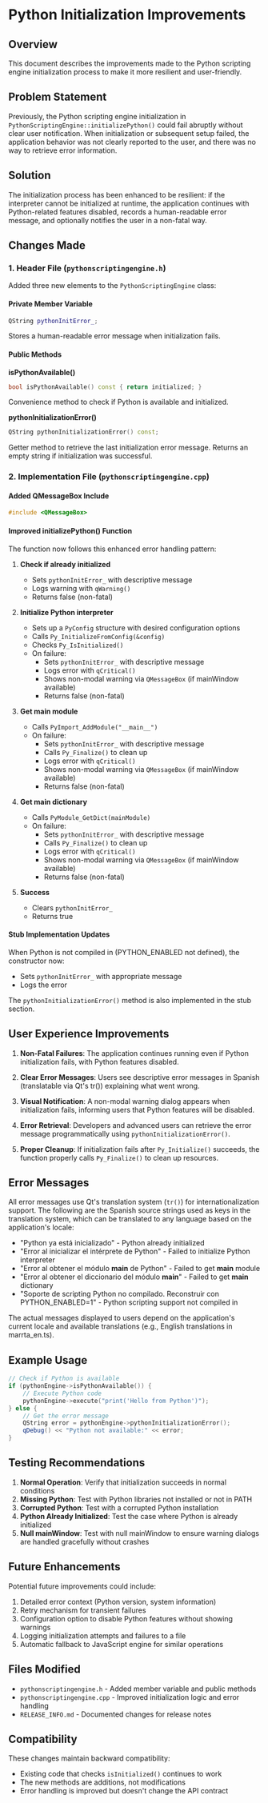 # Python Initialization Improvements

## Overview

This document describes the improvements made to the Python scripting engine initialization process to make it more resilient and user-friendly.

## Problem Statement

Previously, the Python scripting engine initialization in `PythonScriptingEngine::initializePython()` could fail abruptly without clear user notification. When initialization or subsequent setup failed, the application behavior was not clearly reported to the user, and there was no way to retrieve error information.

## Solution

The initialization process has been enhanced to be resilient: if the interpreter cannot be initialized at runtime, the application continues with Python-related features disabled, records a human-readable error message, and optionally notifies the user in a non-fatal way.

## Changes Made

### 1. Header File (`pythonscriptingengine.h`)

Added three new elements to the `PythonScriptingEngine` class:

#### Private Member Variable
```cpp
QString pythonInitError_;
```
Stores a human-readable error message when initialization fails.

#### Public Methods

**isPythonAvailable()**
```cpp
bool isPythonAvailable() const { return initialized; }
```
Convenience method to check if Python is available and initialized.

**pythonInitializationError()**
```cpp
QString pythonInitializationError() const;
```
Getter method to retrieve the last initialization error message. Returns an empty string if initialization was successful.

### 2. Implementation File (`pythonscriptingengine.cpp`)

#### Added QMessageBox Include
```cpp
#include <QMessageBox>
```

#### Improved initializePython() Function

The function now follows this enhanced error handling pattern:

1. **Check if already initialized**
   - Sets `pythonInitError_` with descriptive message
   - Logs warning with `qWarning()`
   - Returns false (non-fatal)

2. **Initialize Python interpreter**
   - Sets up a `PyConfig` structure with desired configuration options
   - Calls `Py_InitializeFromConfig(&config)`
   - Checks `Py_IsInitialized()`
   - On failure:
     - Sets `pythonInitError_` with descriptive message
     - Logs error with `qCritical()`
     - Shows non-modal warning via `QMessageBox` (if mainWindow available)
     - Returns false (non-fatal)

3. **Get main module**
   - Calls `PyImport_AddModule("__main__")`
   - On failure:
     - Sets `pythonInitError_` with descriptive message
     - Calls `Py_Finalize()` to clean up
     - Logs error with `qCritical()`
     - Shows non-modal warning via `QMessageBox` (if mainWindow available)
     - Returns false (non-fatal)

4. **Get main dictionary**
   - Calls `PyModule_GetDict(mainModule)`
   - On failure:
     - Sets `pythonInitError_` with descriptive message
     - Calls `Py_Finalize()` to clean up
     - Logs error with `qCritical()`
     - Shows non-modal warning via `QMessageBox` (if mainWindow available)
     - Returns false (non-fatal)

5. **Success**
   - Clears `pythonInitError_`
   - Returns true

#### Stub Implementation Updates

When Python is not compiled in (PYTHON_ENABLED not defined), the constructor now:
- Sets `pythonInitError_` with appropriate message
- Logs the error

The `pythonInitializationError()` method is also implemented in the stub section.

## User Experience Improvements

1. **Non-Fatal Failures**: The application continues running even if Python initialization fails, with Python features disabled.

2. **Clear Error Messages**: Users see descriptive error messages in Spanish (translatable via Qt's tr()) explaining what went wrong.

3. **Visual Notification**: A non-modal warning dialog appears when initialization fails, informing users that Python features will be disabled.

4. **Error Retrieval**: Developers and advanced users can retrieve the error message programmatically using `pythonInitializationError()`.

5. **Proper Cleanup**: If initialization fails after `Py_Initialize()` succeeds, the function properly calls `Py_Finalize()` to clean up resources.

## Error Messages

All error messages use Qt's translation system (`tr()`) for internationalization support. The following are the Spanish source strings used as keys in the translation system, which can be translated to any language based on the application's locale:

- "Python ya está inicializado" - Python already initialized
- "Error al inicializar el intérprete de Python" - Failed to initialize Python interpreter
- "Error al obtener el módulo __main__ de Python" - Failed to get __main__ module
- "Error al obtener el diccionario del módulo __main__" - Failed to get __main__ dictionary
- "Soporte de scripting Python no compilado. Reconstruir con PYTHON_ENABLED=1" - Python scripting support not compiled in

The actual messages displayed to users depend on the application's current locale and available translations (e.g., English translations in marrta_en.ts).

## Example Usage

```cpp
// Check if Python is available
if (pythonEngine->isPythonAvailable()) {
    // Execute Python code
    pythonEngine->execute("print('Hello from Python')");
} else {
    // Get the error message
    QString error = pythonEngine->pythonInitializationError();
    qDebug() << "Python not available:" << error;
}
```

## Testing Recommendations

1. **Normal Operation**: Verify that initialization succeeds in normal conditions
2. **Missing Python**: Test with Python libraries not installed or not in PATH
3. **Corrupted Python**: Test with a corrupted Python installation
4. **Python Already Initialized**: Test the case where Python is already initialized
5. **Null mainWindow**: Test with null mainWindow to ensure warning dialogs are handled gracefully without crashes

## Future Enhancements

Potential future improvements could include:

1. Detailed error context (Python version, system information)
2. Retry mechanism for transient failures
3. Configuration option to disable Python features without showing warnings
4. Logging initialization attempts and failures to a file
5. Automatic fallback to JavaScript engine for similar operations

## Files Modified

- `pythonscriptingengine.h` - Added member variable and public methods
- `pythonscriptingengine.cpp` - Improved initialization logic and error handling
- `RELEASE_INFO.md` - Documented changes for release notes

## Compatibility

These changes maintain backward compatibility:
- Existing code that checks `isInitialized()` continues to work
- The new methods are additions, not modifications
- Error handling is improved but doesn't change the API contract
